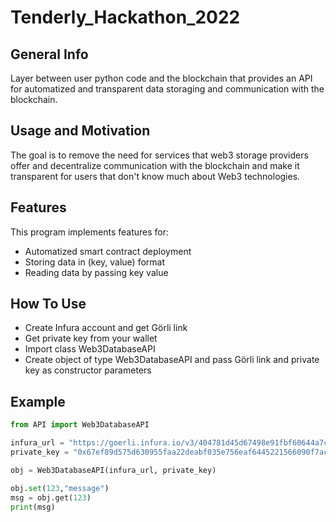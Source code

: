# Tenderly_Hackathon_2022

## General Info
Layer between user python code and the blockchain that provides an API for automatized and transparent data storaging and communication with the blockchain. 

## Usage and Motivation
The goal is to remove the need for services that web3 storage providers offer and decentralize communication with the blockchain and make it transparent for users that don't know much about Web3 technologies.

## Features
This program implements features for:
* Automatized smart contract deployment
* Storing data in (key, value) format
* Reading data by passing key value

## How To Use
* Create Infura account and get Görli link
* Get private key from your wallet
* Import class Web3DatabaseAPI
* Create object of type Web3DatabaseAPI and pass Görli link and private key as constructor parameters

## Example
```python
from API import Web3DatabaseAPI

infura_url = "https://goerli.infura.io/v3/404781d45d67498e91fbf60644a7cbbb"
private_key = "0x67ef89d575d630955faa22deabf035e756eaf6445221566090f7acc7ceb8f261"

obj = Web3DatabaseAPI(infura_url, private_key)

obj.set(123,"message")
msg = obj.get(123)
print(msg)
```
